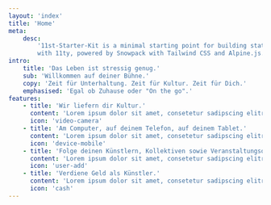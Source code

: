 ```yaml
---
layout: 'index'
title: 'Home'
meta:
    desc:
        '11st-Starter-Kit is a minimal starting point for building static websites
        with 11ty, powered by Snowpack with Tailwind CSS and Alpine.js.'
intro:
    title: 'Das Leben ist stressig genug.'
    sub: 'Willkommen auf deiner Bühne.'
    copy: 'Zeit für Unterhaltung. Zeit für Kultur. Zeit für Dich.'
    emphasised: 'Egal ob Zuhause oder "On the go".'
features:
    - title: 'Wir liefern dir Kultur.'
      content: 'Lorem ipsum dolor sit amet, consetetur sadipscing elitr, sed diam nonumy eirmod tempor invidunt ut labore et dolore magna aliquyam erat, sed diam voluptua. At vero eos et accusam et justo duo dolores et ea rebum.'
      icon: 'video-camera'
    - title: 'Am Computer, auf deinem Telefon, auf deinem Tablet.'
      content: 'Lorem ipsum dolor sit amet, consetetur sadipscing elitr, sed diam nonumy eirmod tempor invidunt ut labore et dolore magna aliquyam erat, sed diam voluptua. At vero eos et accusam et justo duo dolores et ea rebum.'
      icon: 'device-mobile'
    - title: 'Folge deinen Künstlern, Kollektiven sowie Veranstaltungsorten.'
      content: 'Lorem ipsum dolor sit amet, consetetur sadipscing elitr, sed diam nonumy eirmod tempor invidunt ut labore et dolore magna aliquyam erat, sed diam voluptua. At vero eos et accusam et justo duo dolores et ea rebum.'
      icon: 'user-add'
    - title: 'Verdiene Geld als Künstler.'
      content: 'Lorem ipsum dolor sit amet, consetetur sadipscing elitr, sed diam nonumy eirmod tempor invidunt ut labore et dolore magna aliquyam erat, sed diam voluptua. At vero eos et accusam et justo duo dolores et ea rebum.'
      icon: 'cash'
---
```

